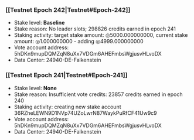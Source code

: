 ### [[Testnet Epoch 242|Testnet#Epoch-242]]
* Stake level: **Baseline**
* Stake reason: No leader slots; 298826 credits earned in epoch 241
* Staking activity: target stake amount: ◎5000.000000000, current stake amount: ◎1.000000000 - adding ◎4999.000000000
* Vote account address: 5hDKn9mupDQMZqN8uXx7VDGm6AHEFmbsWgjusvHLvoDX
* Data Center: 24940-DE-Falkenstein
### [[Testnet Epoch 241|Testnet#Epoch-241]]
* Stake level: **None**
* Stake reason: Insufficient vote credits: 23857 credits earned in epoch 240
* Staking activity: creating new stake account 36RZheLEWN9D1NVp74UZoLwrN87WaykPuRfCF41Uw9c9
* Vote account address: 5hDKn9mupDQMZqN8uXx7VDGm6AHEFmbsWgjusvHLvoDX
* Data Center: 24940-DE-Falkenstein